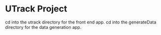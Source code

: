 # UTrack Project

cd into the utrack directory for the front end app.
cd into the generateData directory for the data generation app.
